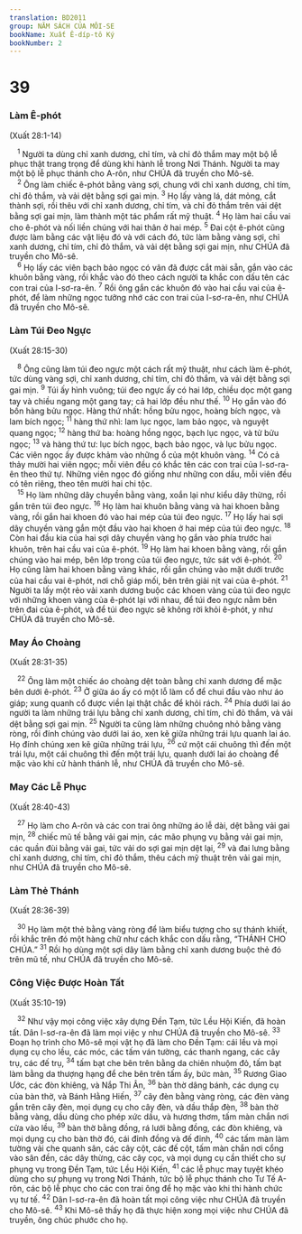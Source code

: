 ```yaml
---
translation: BD2011
group: NĂM SÁCH CỦA MÔI-SE
bookName: Xuất Ê-díp-tô Ký 
bookNumber: 2
---
```


<div class="title"><h1>39</h1><h3>Làm Ê-phót </h3><p>(Xuất 28:1-14)</p></div>
<span class="verse xu_39_1"> <sup>1</sup> Người ta dùng chỉ xanh dương, chỉ tím, và chỉ đỏ thắm may một bộ lễ phục thật trang trọng để dùng khi hành lễ trong Nơi Thánh. Người ta may một bộ lễ phục thánh cho A-rôn, như CHÚA đã truyền cho Mô-sê.<br/></span>
<span class="verse xu_39_2"> <sup>2</sup> Ông làm chiếc ê-phót bằng vàng sợi, chung với chỉ xanh dương, chỉ tím, chỉ đỏ thắm, và vải dệt bằng sợi gai mịn. </span>
<span class="verse xu_39_3"><sup>3</sup> Họ lấy vàng lá, dát mỏng, cắt thành sợi, rồi thêu với chỉ xanh dương, chỉ tím, và chỉ đỏ thắm trên vải dệt bằng sợi gai mịn, làm thành một tác phẩm rất mỹ thuật. </span>
<span class="verse xu_39_4"><sup>4</sup> Họ làm hai cầu vai cho ê-phót và nối liền chúng với hai thân ở hai mép. </span>
<span class="verse xu_39_5"><sup>5</sup> Ðai cột ê-phót cũng được làm bằng các vật liệu đó và với cách đó, tức làm bằng vàng sợi, chỉ xanh dương, chỉ tím, chỉ đỏ thắm, và vải dệt bằng sợi gai mịn, như CHÚA đã truyền cho Mô-sê.<br/></span>
<span class="verse xu_39_6"> <sup>6</sup> Họ lấy các viên bạch bảo ngọc có vân đã được cắt mài sẵn, gắn vào các khuôn bằng vàng, rồi khắc vào đó theo cách người ta khắc con dấu tên các con trai của I-sơ-ra-ên. </span>
<span class="verse xu_39_7"><sup>7</sup> Rồi ông gắn các khuôn đó vào hai cầu vai của ê-phót, để làm những ngọc tưởng nhớ các con trai của I-sơ-ra-ên, như CHÚA đã truyền cho Mô-sê.<br/></span>
<div class="title"><h3>Làm Túi Ðeo Ngực</h3><p>(Xuất 28:15-30)</p></div>
<span class="verse xu_39_8"> <sup>8</sup> Ông cũng làm túi đeo ngực một cách rất mỹ thuật, như cách làm ê-phót, tức dùng vàng sợi, chỉ xanh dương, chỉ tím, chỉ đỏ thắm, và vải dệt bằng sợi gai mịn. </span>
<span class="verse xu_39_9"><sup>9</sup> Túi ấy hình vuông; túi đeo ngực ấy có hai lớp, chiều dọc một gang tay và chiều ngang một gang tay; cả hai lớp đều như thế. </span>
<span class="verse xu_39_10"><sup>10</sup> Họ gắn vào đó bốn hàng bửu ngọc. Hàng thứ nhất: hồng bửu ngọc, hoàng bích ngọc, và lam bích ngọc; </span>
<span class="verse xu_39_11"><sup>11</sup> hàng thứ nhì: lam lục ngọc, lam bảo ngọc, và nguyệt quang ngọc; </span>
<span class="verse xu_39_12"><sup>12</sup> hàng thứ ba: hoàng hồng ngọc, bạch lục ngọc, và tử bửu ngọc; </span>
<span class="verse xu_39_13"><sup>13</sup> và hàng thứ tư: lục bích ngọc, bạch bảo ngọc, và lục bửu ngọc. Các viên ngọc ấy được khảm vào những ổ của một khuôn vàng. </span>
<span class="verse xu_39_14"><sup>14</sup> Có cả thảy mười hai viên ngọc; mỗi viên đều có khắc tên các con trai của I-sơ-ra-ên theo thứ tự. Những viên ngọc đó giống như những con dấu, mỗi viên đều có tên riêng, theo tên mười hai chi tộc. <br/></span>
<span class="verse xu_39_15"> <sup>15</sup> Họ làm những dây chuyền bằng vàng, xoắn lại như kiểu dây thừng, rồi gắn trên túi đeo ngực. </span>
<span class="verse xu_39_16"><sup>16</sup> Họ làm hai khuôn bằng vàng và hai khoen bằng vàng, rồi gắn hai khoen đó vào hai mép của túi đeo ngực. </span>
<span class="verse xu_39_17"><sup>17</sup> Họ lấy hai sợi dây chuyền vàng gắn một đầu vào hai khoen ở hai mép của túi đeo ngực. </span>
<span class="verse xu_39_18"><sup>18</sup> Còn hai đầu kia của hai sợi dây chuyền vàng họ gắn vào phía trước hai khuôn, trên hai cầu vai của ê-phót. </span>
<span class="verse xu_39_19"><sup>19</sup> Họ làm hai khoen bằng vàng, rồi gắn chúng vào hai mép, bên lớp trong của túi đeo ngực, tức sát với ê-phót. </span>
<span class="verse xu_39_20"><sup>20</sup> Họ cũng làm hai khoen bằng vàng khác, rồi gắn chúng vào mặt dưới trước của hai cầu vai ê-phót, nơi chỗ giáp mối, bên trên giải nịt vai của ê-phót. </span>
<span class="verse xu_39_21"><sup>21</sup> Người ta lấy một rẻo vải xanh dương buộc các khoen vàng của túi đeo ngực với những khoen vàng của ê-phót lại với nhau, để túi đeo ngực nằm bên trên đai của ê-phót, và để túi đeo ngực sẽ không rời khỏi ê-phót, y như CHÚA đã truyền cho Mô-sê.<br/></span>
<div class="title"><h3>May Áo Choàng</h3><p>(Xuất 28:31-35)</p></div>
<span class="verse xu_39_22"> <sup>22</sup> Ông làm một chiếc áo choàng dệt toàn bằng chỉ xanh dương để mặc bên dưới ê-phót. </span>
<span class="verse xu_39_23"><sup>23</sup> Ở giữa áo ấy có một lỗ làm cổ để chui đầu vào như áo giáp; xung quanh cổ được viền lại thật chắc để khỏi rách. </span>
<span class="verse xu_39_24"><sup>24</sup> Phía dưới lai áo người ta làm những trái lựu bằng chỉ xanh dương, chỉ tím, chỉ đỏ thắm, và vải dệt bằng sợi gai mịn. </span>
<span class="verse xu_39_25"><sup>25</sup> Người ta cũng làm những chuông nhỏ bằng vàng ròng, rồi đính chúng vào dưới lai áo, xen kẽ giữa những trái lựu quanh lai áo. Họ đính chúng xen kẽ giữa những trái lựu, </span>
<span class="verse xu_39_26"><sup>26</sup> cứ một cái chuông thì đến một trái lựu, một cái chuông thì đến một trái lựu, quanh dưới lai áo choàng để mặc vào khi cử hành thánh lễ, như CHÚA đã truyền cho Mô-sê.<br/></span>
<div class="title"><h3>May Các Lễ Phục</h3><p>(Xuất 28:40-43)</p></div>
<span class="verse xu_39_27"> <sup>27</sup> Họ làm cho A-rôn và các con trai ông những áo lễ dài, dệt bằng vải gai mịn, </span>
<span class="verse xu_39_28"><sup>28</sup> chiếc mũ tế bằng vải gai mịn, các mão phụng vụ bằng vải gai mịn, các quần đùi bằng vải gai, tức vải do sợi gai mịn dệt lại, </span>
<span class="verse xu_39_29"><sup>29</sup> và đai lưng bằng chỉ xanh dương, chỉ tím, chỉ đỏ thắm, thêu cách mỹ thuật trên vải gai mịn, như CHÚA đã truyền cho Mô-sê.<br/></span>
<div class="title"><h3>Làm Thẻ Thánh</h3><p>(Xuất 28:36-39)</p></div>
<span class="verse xu_39_30"> <sup>30</sup> Họ làm một thẻ bằng vàng ròng để làm biểu tượng cho sự thánh khiết, rồi khắc trên đó một hàng chữ như cách khắc con dấu rằng, “THÁNH CHO CHÚA.” </span>
<span class="verse xu_39_31"><sup>31</sup> Rồi họ dùng một sợi dây làm bằng chỉ xanh dương buộc thẻ đó trên mũ tế, như CHÚA đã truyền cho Mô-sê.<br/></span>
<div class="title"><h3>Công Việc Ðược Hoàn Tất</h3><p>(Xuất 35:10-19)</p></div>
<span class="verse xu_39_32"> <sup>32</sup> Như vậy mọi công việc xây dựng Ðền Tạm, tức Lều Hội Kiến, đã hoàn tất. Dân I-sơ-ra-ên đã làm mọi việc y như CHÚA đã truyền cho Mô-sê. </span>
<span class="verse xu_39_33"><sup>33</sup> Ðoạn họ trình cho Mô-sê mọi vật họ đã làm cho Ðền Tạm: cái lều và mọi dụng cụ cho lều, các móc, các tấm ván tường, các thanh ngang, các cây trụ, các đế trụ, </span>
<span class="verse xu_39_34"><sup>34</sup> tấm bạt che bên trên bằng da chiên nhuộm đỏ, tấm bạt làm bằng da thượng hạng để che bên trên tấm ấy, bức màn, </span>
<span class="verse xu_39_35"><sup>35</sup> Rương Giao Ước, các đòn khiêng, và Nắp Thi Ân, </span>
<span class="verse xu_39_36"><sup>36</sup> bàn thờ dâng bánh, các dụng cụ của bàn thờ, và Bánh Hằng Hiến, </span>
<span class="verse xu_39_37"><sup>37</sup> cây đèn bằng vàng ròng, các đèn vàng gắn trên cây đèn, mọi dụng cụ cho cây đèn, và dầu thắp đèn, </span>
<span class="verse xu_39_38"><sup>38</sup> bàn thờ bằng vàng, dầu dùng cho phép xức dầu, và hương thơm, tấm màn chắn nơi cửa vào lều, </span>
<span class="verse xu_39_39"><sup>39</sup> bàn thờ bằng đồng, rá lưới bằng đồng, các đòn khiêng, và mọi dụng cụ cho bàn thờ đó, cái đỉnh đồng và đế đỉnh, </span>
<span class="verse xu_39_40"><sup>40</sup> các tấm màn làm tường vải che quanh sân, các cây cột, các đế cột, tấm màn chắn nơi cổng vào sân đền, các dây thừng, các cây cọc, và mọi dụng cụ cần thiết cho sự phụng vụ trong Ðền Tạm, tức Lều Hội Kiến, </span>
<span class="verse xu_39_41"><sup>41</sup> các lễ phục may tuyệt khéo dùng cho sự phụng vụ trong Nơi Thánh, tức bộ lễ phục thánh cho Tư Tế A-rôn, các bộ lễ phục cho các con trai ông để họ mặc vào khi thi hành chức vụ tư tế. </span>
<span class="verse xu_39_42"><sup>42</sup> Dân I-sơ-ra-ên đã hoàn tất mọi công việc như CHÚA đã truyền cho Mô-sê. </span>
<span class="verse xu_39_43"><sup>43</sup> Khi Mô-sê thấy họ đã thực hiện xong mọi việc như CHÚA đã truyền, ông chúc phước cho họ.<br/></span>
